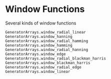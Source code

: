 # Window Functions
Several kinds of window functions
```@docs
GeneratorArrays.window_radial_linear
GeneratorArrays.window_hanning
GeneratorArrays.window_radial_hamming
GeneratorArrays.window_hamming
GeneratorArrays.window_radial_hanning
GeneratorArrays.window_edge
GeneratorArrays.window_radial_blackman_harris
GeneratorArrays.window_blackman_harris
GeneratorArrays.window_radial_edge
GeneratorArrays.window_linear
```

